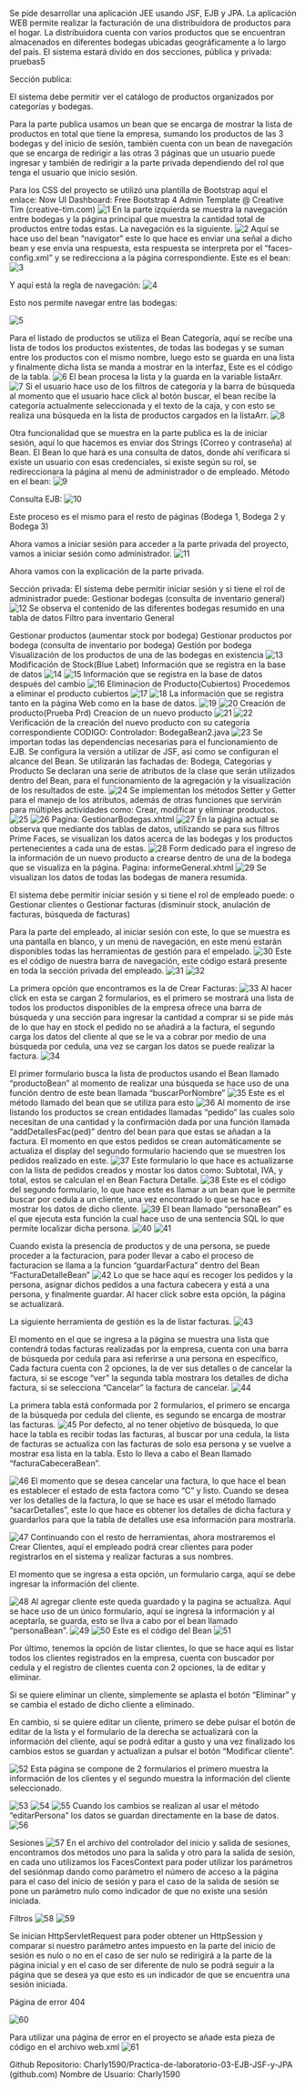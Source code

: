 
Se pide desarrollar una aplicación JEE usando JSF, EJB y JPA. La aplicación WEB permite realizar la facturación de una distribuidora de productos para el hogar. La distribuidora cuenta con varios productos que se encuentran almacenados en diferentes bodegas ubicadas geográficamente a lo largo del país.
El sistema estará divido en dos secciones, pública y privada: pruebas5

Sección publica:

El sistema debe permitir ver el catálogo de productos organizados por categorías y bodegas.


Para la parte publica usamos un bean que se encarga de mostrar la lista de productos en total que tiene la empresa, sumando los productos de las 3 bodegas y del inicio de sesión, también cuenta con un bean de navegación que se encarga de redirigir a las otras 3 páginas que un usuario puede ingresar y también de redirigir a la parte privada dependiendo del rol que tenga el usuario que inicio sesión.

Para los CSS del proyecto se utilizó una plantilla de Bootstrap aquí el enlace:
Now UI Dashboard: Free Bootstrap 4 Admin Template @ Creative Tim (creative-tim.com) 
  ![1](/READMEIMG/1.png?raw=true "Title")
En la parte izquierda se muestra la navegación entre bodegas y la página principal que muestra la cantidad total de productos entre todas estas. La navegación es la siguiente.
  ![2](/READMEIMG/2.png?raw=true "Title")
Aquí se hace uso del bean “navigator” este lo que hace es enviar una señal a dicho bean y ese envía una respuesta, esta respuesta se interpreta por el “faces-config.xml” y se redirecciona a la página correspondiente.
Este es el bean:
  ![3](/READMEIMG/3.png?raw=true "Title")

Y aquí está la regla de navegación:
  ![4](/READMEIMG/4.png?raw=true "Title")

Esto nos permite navegar entre las bodegas:

  ![5](/READMEIMG/5.png?raw=true "Title")

Para el listado de productos se utiliza el Bean Categoría, aquí se recibe una lista de todos los productos existentes, de todas las bodegas y se suman entre los productos con el mismo nombre, luego esto se guarda en una lista y finalmente dicha lista se manda a mostrar en la interfaz, Este es el código de la tabla.
  ![6](/READMEIMG/6.png?raw=true "Title")
El bean procesa la lista y la guarda en la variable listaArr.
  ![7](/READMEIMG/7.png?raw=true "Title")
Si el usuario hace uso de los filtros de categoría y la barra de búsqueda al momento que el usuario hace click al botón buscar, el bean recibe la categoría actualmente seleccionada y el texto de la caja, y con esto se realiza una búsqueda en la lista de productos cargados en la listaArr.
  ![8](/READMEIMG/8.png?raw=true "Title")

Otra funcionalidad que se muestra en la parte publica es la de iniciar sesión, aquí lo que hacemos es enviar dos Strings (Correo y contraseña) al Bean. El Bean lo que hará es una consulta de datos, donde ahí verificara si existe un usuario con esas credenciales, si existe según su rol, se redireccionara la página al menú de administrador o de empleado.
Método en el bean:
  ![9](/READMEIMG/9.png?raw=true "Title")

Consulta EJB: 
  ![10](/READMEIMG/10.png?raw=true "Title")

Este proceso es el mismo para el resto de páginas (Bodega 1, Bodega 2 y Bodega 3) 

Ahora vamos a iniciar sesión para acceder a la parte privada del proyecto, vamos a iniciar sesión como administrador. 
  ![11](/READMEIMG/11.png?raw=true "Title")

Ahora vamos con la explicación de la parte privada.


Sección privada:
El sistema debe permitir iniciar sesión y si tiene el rol de administrador puede:
Gestionar bodegas (consulta de inventario general)
  ![12](/READMEIMG/12.png?raw=true "Title")
Se observa el contenido de las diferentes bodegas resumido en una tabla de datos
Filtro para inventario General

Gestionar productos (aumentar stock por bodega)
Gestionar productos por bodega (consulta de inventario por bodega)
Gestión por bodega
Visualización de los productos de una de las bodegas en existencia
  ![13](/READMEIMG/13.png?raw=true "Title")
Modificación de Stock(Blue Labet)
Información que se registra en la base de datos
  ![14](/READMEIMG/14.png?raw=true "Title")
  ![15](/READMEIMG/15.png?raw=true "Title")
Información que se registra en la base de datos después del cambio
  ![16](/READMEIMG/16.png?raw=true "Title")
Eliminacion de Producto(Cubiertos)
Procedemos a eliminar el producto cubiertos
  ![17](/READMEIMG/17.png?raw=true "Title")
  ![18](/READMEIMG/18.png?raw=true "Title")
La información que se registra tanto en la página Web como en la base de datos.
  ![19](/READMEIMG/19.png?raw=true "Title")
  ![20](/READMEIMG/20.png?raw=true "Title")
Creación de producto(Prueba Prd)
Creacion de un nuevo producto
  ![21](/READMEIMG/21.png?raw=true "Title")
  ![22](/READMEIMG/22.png?raw=true "Title")
Verificación de la creación del nuevo producto con su categoria correspondiente
CODIGO:
Controlador: BodegaBean2.java
  ![23](/READMEIMG/23.png?raw=true "Title")
Se importan todas las dependencias necesarias para el funcionamiento de EJB. Se configura la versión a utilizar de JSF, asi como se configuran el alcance del Bean.
Se utilizarán las fachadas de: Bodega, Categorias y Producto
Se declaran una serie de atributos de la clase que serán utilizados dentro del Bean, para el funcionamiento de la agregación y la visualización de los resultados de este.
  ![24](/READMEIMG/24.png?raw=true "Title")
Se implementan los métodos Setter y Getter para el manejo de los atributos, además de otras funciones que servirán para múltiples actividades como: Crear, modificar y eliminar productos.
  ![25](/READMEIMG/25.png?raw=true "Title")
  ![26](/READMEIMG/26.png?raw=true "Title")
Pagina: GestionarBodegas.xhtml
  ![27](/READMEIMG/27.png?raw=true "Title")
En la página actual se observa que mediante dos tablas de datos, utilizando se para sus filtros Prime Faces, se visualizan los datos acerca de las bodegas y los productos pertenecientes a cada una de estas.
  ![28](/READMEIMG/28.png?raw=true "Title")
Form dedicado para el ingreso de la información de un nuevo producto a crearse dentro de una de la bodega que se visualiza en la página.
Pagina: informeGeneral.xhtml
  ![29](/READMEIMG/29.png?raw=true "Title")
Se visualizan los datos de todas las bodegas de manera resumida.

El sistema debe permitir iniciar sesión y si tiene el rol de empleado puede:
o Gestionar clientes
o Gestionar facturas (disminuir stock, anulación de facturas, búsqueda de facturas)


Para la parte del empleado, al iniciar sesión con este, lo que se muestra es una pantalla en blanco, y un menú de navegación, en este menú estarán disponibles todas las herramientas de gestión para el empelado.
  ![30](/READMEIMG/30.png?raw=true "Title")
Este es el código de nuestra barra de navegación, este código estará presente en toda la sección privada del empleado.
  ![31](/READMEIMG/31.png?raw=true "Title")
  ![32](/READMEIMG/32.png?raw=true "Title")

La primera opción que encontramos es la de Crear Facturas:
  ![33](/READMEIMG/33.png?raw=true "Title")
Al hacer click en esta se cargan 2 formularios, es el primero se mostrará una lista de todos los productos disponibles de la empresa ofrece una barra de búsqueda y una sección para ingresar la cantidad a comprar si se pide más de lo que hay en stock el pedido no se añadirá a la factura, el segundo carga los datos del cliente al que se le va a cobrar por medio de una búsqueda por cedula, una vez se cargan los datos se puede realizar la factura.
  ![34](/READMEIMG/34.png?raw=true "Title")

El primer formulario busca la lista de productos usando el Bean llamado “productoBean” al momento de realizar una búsqueda se hace uso de una función dentro de este bean llamada “buscarPorNombre”
  ![35](/READMEIMG/35.png?raw=true "Title")
Este es el método llamado del bean que se utiliza para esto 
  ![36](/READMEIMG/36.png?raw=true "Title")
Al momento de irse listando los productos se crean entidades llamadas “pedido” las cuales solo necesitan de una cantidad y la confirmación dada por una función llamada “addDetallesFac(ped)” dentro del bean para que estas se añadan a la factura. El momento en que estos pedidos se crean automáticamente se actualiza el display del segundo formulario haciendo que se muestren los pedidos realizado en este.
  ![37](/READMEIMG/37.png?raw=true "Title")
Este formulario lo que hace es actualizarse con la lista de pedidos creados y mostar los datos como: Subtotal, IVA, y total, estos se calculan el en Bean Factura Detalle.
  ![38](/READMEIMG/38.png?raw=true "Title")
Este es el código del segundo formulario, lo que hace este es llamar a un bean que le permite buscar por cedula a un cliente, una vez encontrado lo que se hace es mostrar los datos de dicho cliente.
  ![39](/READMEIMG/39.png?raw=true "Title")
El bean llamado “personaBean” es el que ejecuta esta función la cual hace uso de una sentencia SQL lo que permite localizar dicha persona.
  ![40](/READMEIMG/40.png?raw=true "Title")
  ![41](/READMEIMG/41.png?raw=true "Title")

Cuando exista la presencia de productos y de una persona, se puede proceder a la facturacion, para poder llevar a cabo el proceso de facturacion se llama a la funcion “guardarFactura” dentro del Bean “FacturaDetalleBean” 
  ![42](/READMEIMG/42.png?raw=true "Title")
Lo que se hace aquí es recoger los pedidos y la persona, asignar dichos pedidos a una factura cabecera y está a una persona, y finalmente guardar. 
Al hacer click sobre esta opción, la página se actualizará.

La siguiente herramienta de gestión es la de listar facturas.
  ![43](/READMEIMG/43.png?raw=true "Title")

El momento en el que se ingresa a la página se muestra una lista que contendrá todas facturas realizadas por la empresa, cuenta con una barra de búsqueda por cedula para así referirse a una persona en específico, 
Cada factura cuenta con 2 opciones, la de ver sus detalles o de cancelar la factura, si se escoge “ver” la segunda tabla mostrara los detalles de dicha factura, si se selecciona “Cancelar” la factura de cancelar.
  ![44](/READMEIMG/44.png?raw=true "Title")

La primera tabla está conformada por 2 formularios, el primero se encarga de la búsqueda por cedula del cliente, es segundo se encarga de mostrar las facturas.
  ![45](/READMEIMG/45.png?raw=true "Title")
Por defecto, al no tener objetivo de búsqueda, lo que hace la tabla es recibir todas las facturas, al buscar por una cedula, la lista de facturas se actualiza con las facturas de solo esa persona y se vuelve a mostrar esa lista en la tabla. Esto lo lleva a cabo el Bean llamado “facturaCabeceraBean”.

  ![46](/READMEIMG/46.png?raw=true "Title")
El momento que se desea cancelar una factura, lo que hace el bean es establecer el estado de esta factora como “C” y listo.
Cuando se desea ver los detalles de la factura, lo que se hace es usar el método llamado “sacarDetalles”, este lo que hace es obtener los detalles de dicha factura y guardarlos para que la tabla de detalles use esa información para mostrarla.
 
 ![47](/READMEIMG/47.png?raw=true "Title")
Continuando con el resto de herramientas, ahora mostraremos el Crear Clientes, aquí el empleado podrá crear clientes para poder registrarlos en el sistema y realizar facturas a sus nombres.

El momento que se ingresa a esta opción, un formulario carga, aquí se debe ingresar la información del cliente.

  ![48](/READMEIMG/48.png?raw=true "Title")
Al agregar cliente este queda guardado y la pagina se actualiza.
Aquí se hace uso de un único formulario, aquí se ingresa la información y al aceptarla, se guarda, esto se llva a cabo por el bean llamado “personaBean”.
  ![49](/READMEIMG/49.png?raw=true "Title")
  ![50](/READMEIMG/50.png?raw=true "Title")
Este es el código del Bean
  ![51](/READMEIMG/51.png?raw=true "Title")

Por último, tenemos la opción de listar clientes, lo que se hace aquí es listar todos los clientes registrados en la empresa, cuenta con buscador por cedula y el registro de clientes cuenta con 2 opciones, la de editar y eliminar. 

Si se quiere eliminar un cliente, simplemente se aplasta el botón “Eliminar” y se cambia el estado de dicho cliente a eliminado. 

En cambio, si se quiere editar un cliente, primero se debe pulsar el botón de editar de la lista y el formulario de la derecha se actualizará con la información del cliente, aquí se podrá editar a gusto y una vez finalizado los cambios estos se guardan y actualizan a pulsar el botón “Modificar cliente”.

  ![52](/READMEIMG/52.png?raw=true "Title")
Esta página se compone de 2 formularios el primero muestra la información de los clientes y el segundo muestra la información del cliente seleccionado.

  ![53](/READMEIMG/53.png?raw=true "Title")
  ![54](/READMEIMG/54.png?raw=true "Title")
  ![55](/READMEIMG/55.png?raw=true "Title")
Cuando los cambios se realizan al usar el método “editarPersona” los datos se guardan directamente en la base de datos.
  ![56](/READMEIMG/56.png?raw=true "Title")

Sesiones
  ![57](/READMEIMG/57.png?raw=true "Title")
En el archivo del controlador del inicio y salida de sesiones, encontramos dos métodos uno para la salida y otro para la salida de sesión, en cada uno utilizamos los FacesContext para poder utilizar los parámetros del sesiónmap dando como parámetro el número de acceso a la página para el caso del inicio de sesión y para el caso de la salida de sesión se pone un parámetro nulo como indicador de que no existe una sesión iniciada.
 
Filtros
  ![58](/READMEIMG/58.png?raw=true "Title")
  ![59](/READMEIMG/59.png?raw=true "Title")

Se inician HttpServletRequest para poder obtener un HttpSession y comparar si nuestro parámetro antes impuesto en la parte del inicio de sesión es nulo o no en el caso de ser nulo se redirigirá a la parte de la página inicial y en el caso de ser diferente de nulo se podrá seguir a la página que se desea ya que esto es un indicador de que se encuentra una sesión iniciada.

Página de error 404

  ![60](/READMEIMG/60.png?raw=true "Title")

Para utilizar una página de error en el proyecto se añade esta pieza de código en el archivo web.xml
  ![61](/READMEIMG/61.png?raw=true "Title")


Github
Repositorio: Charly1590/Practica-de-laboratorio-03-EJB-JSF-y-JPA (github.com)
Nombre de Usuario: Charly1590

